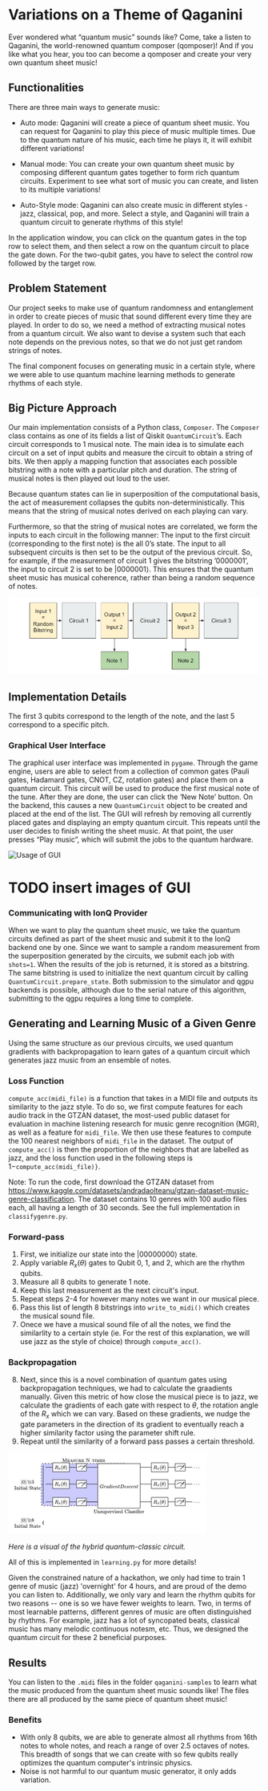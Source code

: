 # Variations on a Theme of Qaganini

Ever wondered what “quantum music” sounds like? Come, take a listen to Qaganini, the world-renowned quantum composer (qomposer)! And if you like what you hear, you too can become a qomposer and create your very own quantum sheet music!

## Functionalities

There are three main ways to generate music:

- Auto mode: Qaganini will create a piece of quantum sheet music. You can request for Qaganini to play this piece of music multiple times. Due to the quantum nature of his music, each time he plays it, it will exhibit different variations!

- Manual mode: You can create your own quantum sheet music by composing different quantum gates together to form rich quantum circuits. Experiment to see what sort of music you can create, and listen to its multiple variations!

- Auto-Style mode: Qaganini can also create music in different styles - jazz, classical, pop, and more. Select a style, and Qaganini will train a quantum circuit to generate rhythms of this style!

In the application window, you can click on the quantum gates in the top row to select them, and then select a row on the quantum circuit to place the gate down. For the two-qubit gates, you have to select the control row followed by the target row.

## Problem Statement

Our project seeks to make use of quantum randomness and entanglement in order to create pieces of music that sound different every time they are played. In order to do so, we need a method of extracting musical notes from a quantum circuit. We also want to devise a system such that each note depends on the previous notes, so that we do not just get random strings of notes.

The final component focuses on generating music in a certain style, where we were able to use quantum machine learning methods to generate rhythms of each style.

## Big Picture Approach

Our main implementation consists of a Python class, `Composer`. The `Composer` class contains as one of its fields a list of Qiskit `QuantumCircuit`’s. Each circuit corresponds to 1 musical note. The main idea is to simulate each circuit on a set of input qubits and measure the circuit to obtain a string of bits. We then apply a mapping function that associates each possible bitstring with a note with a particular pitch and duration. The string of musical notes is then played out loud to the user.

Because quantum states can lie in superposition of the computational basis, the act of measurement collapses the qubits non-deterministically. This means that the string of musical notes derived on each playing can vary.

Furthermore, so that the string of musical notes are correlated, we form the inputs to each circuit in the following manner: The input to the first circuit (corresponding to the first note) is the all $0$’s state. The input to all subsequent circuits is then set to be the output of the previous circuit. So, for example, if the measurement of circuit 1 gives the bitstring $’0000001’$, the input to circuit 2 is set to be $|0000001\rangle$. This ensures that the quantum sheet music has musical coherence, rather than being a random sequence of notes.

![Flowchart of program](images/flowchart.jpg)


## Implementation Details
The first 3 qubits correspond to the length of the note, and the last 5 correspond to a specific pitch.

### Graphical User Interface

The graphical user interface was implemented in `pygame`. Through the game engine, users are able to select from a collection of common gates (Pauli gates, Hadamard gates, CNOT, CZ, rotation gates) and place them on a quantum circuit. This circuit will be used to produce the first musical note of the tune. After they are done, the user can click the ‘New Note’  button. On the backend, this causes a new `QuantumCircuit` object to be created and placed at the end of the list. The GUI will refresh by removing all currently placed gates and displaying an empty quantum circuit. This repeats until the user decides to finish writing the sheet music. At that point, the user presses “Play music”, which will submit the jobs to the quantum hardware.

![Usage of GUI](images/gui_faster_new.gif)

# TODO insert images of GUI

### Communicating with IonQ Provider

When we want to play the quantum sheet music, we take the quantum circuits defined as part of the sheet music and submit it to the IonQ backend one by one. Since we want to sample a random measurement from the superposition generated by the circuits, we submit each job with `shots=1`. When the results of the job is returned, it is stored as a bitstring. The same bitstring is used to initialize the next quantum circuit by calling `QuantumCircuit.prepare_state`. Both submission to the simulator and qgpu backends is possible, although due to the serial nature of this algorithm, submitting to the qgpu requires a long time to complete.

## Generating and Learning Music of a Given Genre

Using the same structure as our previous circuits, we used quantum gradients with backpropagation to learn gates of a quantum circuit which generates jazz music from an ensemble of notes.

### Loss Function

`compute_acc(midi_file)` is a function that takes in a MIDI file and outputs its similarity to the jazz style. To do so, we first compute features for each audio track in the GTZAN dataset, the most-used public dataset for evaluation in machine listening research for music genre recognition (MGR), as well as a feature for `midi_file`. We then use these features to compute the 100 nearest neighbors of `midi_file` in the dataset. The output of `compute_acc()` is then the proportion of the neighbors that are labelled as jazz, and the loss function used in the following steps is $1-$`compute_acc(midi_file)}`.

Note: To run the code, first download the GTZAN dataset from https://www.kaggle.com/datasets/andradaolteanu/gtzan-dataset-music-genre-classification. The dataset contains 10 genres with 100 audio files each, all having a length of 30 seconds. See the full implementation in `classifygenre.py`.

### Forward-pass

1. First, we initialize our state into the $|00000000\rangle$ state.
2. Apply variable $R_x(\theta)$ gates to Qubit 0, 1, and 2, which are the rhythm qubits.
3. Measure all 8 qubits to generate 1 note.
4. Keep this last measurement as the next circuit's input.
5. Repeat steps 2-4 for however many notes we want in our musical piece.
6. Pass this list of length 8 bitstrings into `write_to_midi()` which creates the musical sound file. 
7. Onece we have a musical sound file of all the notes, we find the similarlity to a certain style (ie. For the rest of this explanation, we will use jazz as the style of choice) through `compute_acc()`.

### Backpropagation

8. Next, since this is a novel combination of quantum gates using backpropagation techniques, we had to calculate the graadients manually. Given this metric of how close the musical piece is to jazz, we calculate the gradients of each gate with respect to $\theta$, the rotation angle of the $R_x$ which we can vary. Based on these gradients, we nudge the gate parameters in the direction of its gradient to eventually reach a higher similarity factor using the parameter shift rule.
9. Repeat until the similarity of a forward pass passes a certain threshold.

![IQHack2023_circuit](images/IQHack2023_circuit.jpg)


*Here is a visual of the hybrid quantum-classic circuit.*


All of this is implemented in `learning.py` for more details!

Given the constrained nature of a hackathon, we only had time to train 1 genre of music (jazz) 'overnight' for 4 hours, and are proud of the demo you can listen to. Additionally, we only vary and learn the rhythm qubits for two reasons -- one is so we have fewer weights to learn. Two, in terms of most learnable patterns, different genres of music are often distinguished by rhythms. For example, jazz has a lot of syncopated beats, classical music has many melodic continuous notesm, etc. Thus, we designed the quantum circuit for these 2 beneficial purposes.


## Results

You can listen to the `.midi` files in the folder `qaganini-samples` to learn what the music produced from the quantum sheet music sounds like! The files there are all produced by the same piece of quantum sheet music!

### Benefits

- With only 8 qubits, we are able to generate almost all rhythms from 16th notes to whole notes, and reach a range of over 2.5 octaves of notes. This breadth of songs that we can create with so few qubits really optimizes the quantum computer's intrinsic physics.
- Noise is not harmful to our quantum music generator, it only adds variation.
